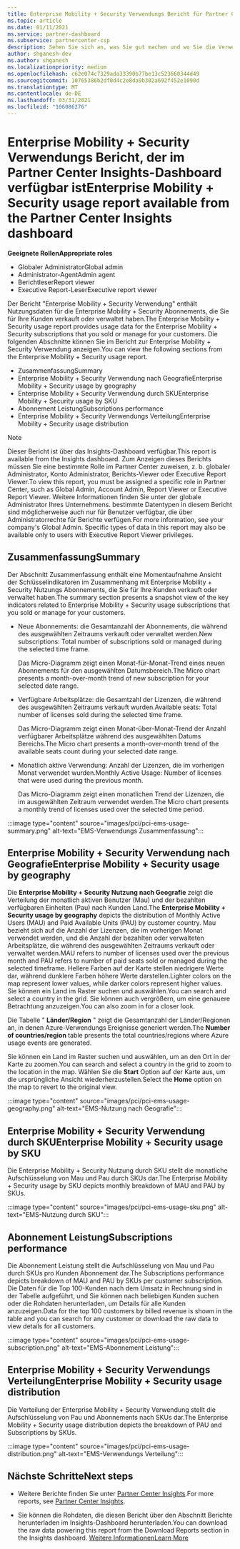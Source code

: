 ```yaml
---
title: Enterprise Mobility + Security Verwendungs Bericht für Partner Center Insights
ms.topic: article
ms.date: 01/11/2021
ms.service: partner-dashboard
ms.subservice: partnercenter-csp
description: Sehen Sie sich an, was Sie gut machen und wo Sie die Verwendung von Enterprise Mobility + Security Abonnements verbessern können, die Sie für Ihre Kunden verkaufen oder verwalten.
author: shganesh-dev
ms.author: shganesh
ms.localizationpriority: medium
ms.openlocfilehash: c62e074c7329ada33390b77be13c523660344d49
ms.sourcegitcommit: 10765386b2df0d4c2e8da9b302a692f452e1090d
ms.translationtype: MT
ms.contentlocale: de-DE
ms.lasthandoff: 03/31/2021
ms.locfileid: "106086276"
---
```

# <a name="enterprise-mobility--security-usage-report-available-from-the-partner-center-insights-dashboard"></a><span data-ttu-id="66b15-103">Enterprise Mobility + Security Verwendungs Bericht, der im Partner Center Insights-Dashboard verfügbar ist</span><span class="sxs-lookup"><span data-stu-id="66b15-103">Enterprise Mobility + Security usage report available from the Partner Center Insights dashboard</span></span>

<span data-ttu-id="66b15-104">**Geeignete Rollen**</span><span class="sxs-lookup"><span data-stu-id="66b15-104">**Appropriate roles**</span></span>

- <span data-ttu-id="66b15-105">Globaler Administrator</span><span class="sxs-lookup"><span data-stu-id="66b15-105">Global admin</span></span>
- <span data-ttu-id="66b15-106">Administrator-Agent</span><span class="sxs-lookup"><span data-stu-id="66b15-106">Admin agent</span></span>
- <span data-ttu-id="66b15-107">Berichtleser</span><span class="sxs-lookup"><span data-stu-id="66b15-107">Report viewer</span></span>
- <span data-ttu-id="66b15-108">Executive Report-Leser</span><span class="sxs-lookup"><span data-stu-id="66b15-108">Executive report viewer</span></span>

<span data-ttu-id="66b15-109">Der Bericht "Enterprise Mobility + Security Verwendung" enthält Nutzungsdaten für die Enterprise Mobility + Security Abonnements, die Sie für Ihre Kunden verkauft oder verwaltet haben.</span><span class="sxs-lookup"><span data-stu-id="66b15-109">The Enterprise Mobility + Security usage report provides usage data for the Enterprise Mobility + Security subscriptions that you sold or manage for your customers.</span></span> <span data-ttu-id="66b15-110">Die folgenden Abschnitte können Sie im Bericht zur Enterprise Mobility + Security Verwendung anzeigen.</span><span class="sxs-lookup"><span data-stu-id="66b15-110">You can view the following sections from the Enterprise Mobility + Security usage report.</span></span>

- <span data-ttu-id="66b15-111">Zusammenfassung</span><span class="sxs-lookup"><span data-stu-id="66b15-111">Summary</span></span>
- <span data-ttu-id="66b15-112">Enterprise Mobility + Security Verwendung nach Geografie</span><span class="sxs-lookup"><span data-stu-id="66b15-112">Enterprise Mobility + Security usage by geography</span></span>
- <span data-ttu-id="66b15-113">Enterprise Mobility + Security Verwendung durch SKU</span><span class="sxs-lookup"><span data-stu-id="66b15-113">Enterprise Mobility + Security usage by SKU</span></span>
- <span data-ttu-id="66b15-114">Abonnement Leistung</span><span class="sxs-lookup"><span data-stu-id="66b15-114">Subscriptions performance</span></span>
- <span data-ttu-id="66b15-115">Enterprise Mobility + Security Verwendungs Verteilung</span><span class="sxs-lookup"><span data-stu-id="66b15-115">Enterprise Mobility + Security usage distribution</span></span>

 > [!NOTE]
 > <span data-ttu-id="66b15-116">Dieser Bericht ist über das Insights-Dashboard verfügbar.</span><span class="sxs-lookup"><span data-stu-id="66b15-116">This report is available from the Insights dashboard.</span></span> <span data-ttu-id="66b15-117">Zum Anzeigen dieses Berichts müssen Sie eine bestimmte Rolle im Partner Center zuweisen, z. b. globaler Administrator, Konto Administrator, Berichts-Viewer oder Executive Report Viewer.</span><span class="sxs-lookup"><span data-stu-id="66b15-117">To view this report, you must be assigned a specific role in Partner Center, such as Global Admin, Account Admin, Report Viewer or Executive Report Viewer.</span></span> <span data-ttu-id="66b15-118">Weitere Informationen finden Sie unter der globale Administrator Ihres Unternehmens. bestimmte Datentypen in diesem Bericht sind möglicherweise auch nur für Benutzer verfügbar, die über Administratorrechte für Berichte verfügen.</span><span class="sxs-lookup"><span data-stu-id="66b15-118">For more information, see your company's Global Admin. Specific types of data in this report may also be available only to users with Executive Report Viewer privileges.</span></span>

## <a name="summary"></a><span data-ttu-id="66b15-119">Zusammenfassung</span><span class="sxs-lookup"><span data-stu-id="66b15-119">Summary</span></span>

<span data-ttu-id="66b15-120">Der Abschnitt Zusammenfassung enthält eine Momentaufnahme Ansicht der Schlüsselindikatoren im Zusammenhang mit Enterprise Mobility + Security Nutzungs Abonnements, die Sie für Ihre Kunden verkauft oder verwaltet haben.</span><span class="sxs-lookup"><span data-stu-id="66b15-120">The summary section presents a snapshot view of the key indicators related to Enterprise Mobility + Security usage subscriptions that you sold or manage for your customers.</span></span> 

- <span data-ttu-id="66b15-121">Neue Abonnements: die Gesamtanzahl der Abonnements, die während des ausgewählten Zeitraums verkauft oder verwaltet werden.</span><span class="sxs-lookup"><span data-stu-id="66b15-121">New subscriptions: Total number of subscriptions sold or managed during the selected time frame.</span></span>

   <span data-ttu-id="66b15-122">Das Micro-Diagramm zeigt einen Monat-für-Monat-Trend eines neuen Abonnements für den ausgewählten Datumsbereich.</span><span class="sxs-lookup"><span data-stu-id="66b15-122">The Micro chart presents a month-over-month trend of new subscription for your selected date range.</span></span>

- <span data-ttu-id="66b15-123">Verfügbare Arbeitsplätze: die Gesamtzahl der Lizenzen, die während des ausgewählten Zeitraums verkauft wurden.</span><span class="sxs-lookup"><span data-stu-id="66b15-123">Available seats: Total number of licenses sold during the selected time frame.</span></span>

   <span data-ttu-id="66b15-124">Das Micro-Diagramm zeigt einen Monat-über-Monat-Trend der Anzahl verfügbarer Arbeitsplätze während des ausgewählten Datums Bereichs.</span><span class="sxs-lookup"><span data-stu-id="66b15-124">The Micro chart presents a month-over-month trend of the available seats count during your selected date range.</span></span>

- <span data-ttu-id="66b15-125">Monatlich aktive Verwendung: Anzahl der Lizenzen, die im vorherigen Monat verwendet wurden.</span><span class="sxs-lookup"><span data-stu-id="66b15-125">Monthly Active Usage: Number of licenses that were used during the previous month.</span></span>

   <span data-ttu-id="66b15-126">Das Micro-Diagramm zeigt einen monatlichen Trend der Lizenzen, die im ausgewählten Zeitraum verwendet werden.</span><span class="sxs-lookup"><span data-stu-id="66b15-126">The Micro chart presents a monthly trend of licenses used over the selected time period.</span></span>

:::image type="content" source="images/pci/pci-ems-usage-summary.png" alt-text="EMS-Verwendungs Zusammenfassung":::

## <a name="enterprise-mobility--security-usage-by-geography"></a><span data-ttu-id="66b15-128">Enterprise Mobility + Security Verwendung nach Geografie</span><span class="sxs-lookup"><span data-stu-id="66b15-128">Enterprise Mobility + Security usage by geography</span></span>

<span data-ttu-id="66b15-129">Die **Enterprise Mobility + Security Nutzung nach Geografie** zeigt die Verteilung der monatlich aktiven Benutzer (Mau) und der bezahlten verfügbaren Einheiten (Pau) nach Kunden Land.</span><span class="sxs-lookup"><span data-stu-id="66b15-129">The **Enterprise Mobility + Security usage by geography** depicts the distribution of Monthly Active Users (MAU) and Paid Available Units (PAU) by customer country.</span></span> <span data-ttu-id="66b15-130">Mau bezieht sich auf die Anzahl der Lizenzen, die im vorherigen Monat verwendet werden, und die Anzahl der bezahlten oder verwalteten Arbeitsplätze, die während des ausgewählten Zeitraums verkauft oder verwaltet werden.</span><span class="sxs-lookup"><span data-stu-id="66b15-130">MAU refers to number of licenses used over the previous month and PAU refers to number of paid seats sold or managed during the selected timeframe.</span></span> <span data-ttu-id="66b15-131">Hellere Farben auf der Karte stellen niedrigere Werte dar, während dunklere Farben höhere Werte darstellen.</span><span class="sxs-lookup"><span data-stu-id="66b15-131">Lighter colors on the map represent lower values, while darker colors represent higher values.</span></span> <span data-ttu-id="66b15-132">Sie können ein Land im Raster suchen und auswählen.</span><span class="sxs-lookup"><span data-stu-id="66b15-132">You can search and select a country in the grid.</span></span> <span data-ttu-id="66b15-133">Sie können auch vergrößern, um eine genauere Betrachtung anzuzeigen.</span><span class="sxs-lookup"><span data-stu-id="66b15-133">You can also zoom in for a closer look.</span></span>

<span data-ttu-id="66b15-134">Die Tabelle " **Länder/Region** " zeigt die Gesamtanzahl der Länder/Regionen an, in denen Azure-Verwendungs Ereignisse generiert werden.</span><span class="sxs-lookup"><span data-stu-id="66b15-134">The **Number of countries/region** table presents the total countries/regions where Azure usage events are generated.</span></span>

<span data-ttu-id="66b15-135">Sie können ein Land im Raster suchen und auswählen, um an den Ort in der Karte zu zoomen.</span><span class="sxs-lookup"><span data-stu-id="66b15-135">You can search and select a country in the grid to zoom to the location in the map.</span></span> <span data-ttu-id="66b15-136">Wählen Sie die **Start** Option auf der Karte aus, um die ursprüngliche Ansicht wiederherzustellen.</span><span class="sxs-lookup"><span data-stu-id="66b15-136">Select the **Home** option on the map to revert to the original view.</span></span>

:::image type="content" source="images/pci/pci-ems-usage-geography.png" alt-text="EMS-Nutzung nach Geografie":::

## <a name="enterprise-mobility--security-usage-by-sku"></a><span data-ttu-id="66b15-138">Enterprise Mobility + Security Verwendung durch SKU</span><span class="sxs-lookup"><span data-stu-id="66b15-138">Enterprise Mobility + Security usage by SKU</span></span>

<span data-ttu-id="66b15-139">Die Enterprise Mobility + Security Nutzung durch SKU stellt die monatliche Aufschlüsselung von Mau und Pau durch SKUs dar.</span><span class="sxs-lookup"><span data-stu-id="66b15-139">The Enterprise Mobility + Security usage by SKU depicts monthly breakdown of MAU and PAU by SKUs.</span></span>

:::image type="content" source="images/pci/pci-ems-usage-sku.png" alt-text="EMS-Nutzung durch SKU":::

## <a name="subscriptions-performance"></a><span data-ttu-id="66b15-141">Abonnement Leistung</span><span class="sxs-lookup"><span data-stu-id="66b15-141">Subscriptions performance</span></span>

<span data-ttu-id="66b15-142">Die Abonnement Leistung stellt die Aufschlüsselung von Mau und Pau durch SKUs pro Kunden Abonnement dar.</span><span class="sxs-lookup"><span data-stu-id="66b15-142">The Subscriptions performance depicts breakdown of MAU and PAU by SKUs per customer subscription.</span></span> <span data-ttu-id="66b15-143">Die Daten für die Top 100-Kunden nach dem Umsatz in Rechnung sind in der Tabelle aufgeführt, und Sie können nach beliebigen Kunden suchen oder die Rohdaten herunterladen, um Details für alle Kunden anzuzeigen.</span><span class="sxs-lookup"><span data-stu-id="66b15-143">Data for the top 100 customers by billed revenue is shown in the table and you can search for any customer or download the raw data to view details for all customers.</span></span>

:::image type="content" source="images/pci/pci-ems-usage-subscription.png" alt-text="EMS-Abonnement Leistung":::

## <a name="enterprise-mobility--security-usage-distribution"></a><span data-ttu-id="66b15-145">Enterprise Mobility + Security Verwendungs Verteilung</span><span class="sxs-lookup"><span data-stu-id="66b15-145">Enterprise Mobility + Security usage distribution</span></span>

<span data-ttu-id="66b15-146">Die Verteilung der Enterprise Mobility + Security Verwendung stellt die Aufschlüsselung von Pau und Abonnements nach SKUs dar.</span><span class="sxs-lookup"><span data-stu-id="66b15-146">The Enterprise Mobility + Security usage distribution depicts the breakdown of PAU and Subscriptions by SKUs.</span></span>

:::image type="content" source="images/pci/pci-ems-usage-distribution.png" alt-text="EMS-Verwendungs Verteilung":::

## <a name="next-steps"></a><span data-ttu-id="66b15-148">Nächste Schritte</span><span class="sxs-lookup"><span data-stu-id="66b15-148">Next steps</span></span>

- <span data-ttu-id="66b15-149">Weitere Berichte finden Sie unter [Partner Center Insights](partner-center-insights.md).</span><span class="sxs-lookup"><span data-stu-id="66b15-149">For more reports, see [Partner Center Insights](partner-center-insights.md).</span></span>

- <span data-ttu-id="66b15-150">Sie können die Rohdaten, die diesen Bericht über den Abschnitt Berichte herunterladen im Insights-Dashboard herunterladen.</span><span class="sxs-lookup"><span data-stu-id="66b15-150">You can download the raw data powering this report from the Download Reports section in the Insights dashboard.</span></span> [<span data-ttu-id="66b15-151">Weitere Informationen</span><span class="sxs-lookup"><span data-stu-id="66b15-151">Learn More</span></span>](pci-download-reports.md) 
